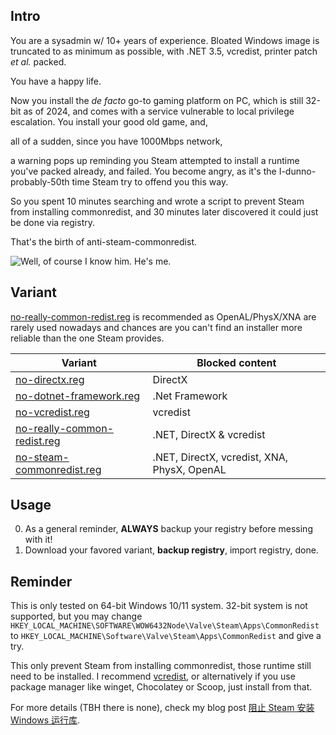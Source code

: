 ## Intro

You are a sysadmin w/ 10+ years of experience.
Bloated Windows image is truncated to as minimum as possible, with .NET 3.5, vcredist, printer patch *et al.* packed.

You have a happy life.

Now you install the *de facto* go-to gaming platform on PC, which is still 32-bit as of 2024, and comes with a service vulnerable to local privilege escalation.
You install your good old game, and,

all of a sudden, since you have 1000Mbps network,

a warning pops up reminding you Steam attempted to install a runtime you've packed already, and failed.
You become angry, as it's the I-dunno-probably-50th time Steam try to offend you this way.

So you spent 10 minutes searching and wrote a script to prevent Steam from installing commonredist, and 30 minutes later discovered it could just be done via registry.

That's the birth of anti-steam-commonredist.

![Well, of course I know him. He's me.](/res/well.avif)

## Variant

[no-really-common-redist.reg](/reg/no-really-common-redist.reg) is recommended as OpenAL/PhysX/XNA are rarely used nowadays and chances are you can't find an installer more reliable than the one Steam provides.

| Variant | Blocked content |
| ------- | --------------- |
| [no-directx.reg](/reg/no-directx.reg) | DirectX |
| [no-dotnet-framework.reg](/reg/no-dotnet-framework.reg) | .Net Framework |
| [no-vcredist.reg](/reg/no-vcredist.reg) | vcredist |
| [no-really-common-redist.reg](/reg/no-really-common-redist.reg) | .NET, DirectX & vcredist |
| [no-steam-commonredist.reg](/reg/no-steam-commonredist.reg) | .NET, DirectX, vcredist, XNA, PhysX, OpenAL |

## Usage

0. As a general reminder, **ALWAYS** backup your registry before messing with it!
1. Download your favored variant, **backup registry**, import registry, done.

## Reminder

This is only tested on 64-bit Windows 10/11 system.
32-bit system is not supported, but you may change `HKEY_LOCAL_MACHINE\SOFTWARE\WOW6432Node\Valve\Steam\Apps\CommonRedist` to `HKEY_LOCAL_MACHINE\Software\Valve\Steam\Apps\CommonRedist` and give a try.

This only prevent Steam from installing commonredist, those runtime still need to be installed.
I recommend [vcredist](https://github.com/abbodi1406/vcredist/releases/latest), or alternatively if you use package manager like winget, Chocolatey or Scoop, just install from that.

For more details (TBH there is none), check my blog post [阻止 Steam 安装 Windows 运行库](https://blog.vinfall.com/posts/2023/08/anti-steam-commondist/).
